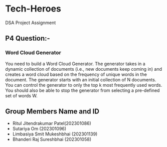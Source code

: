 # Tech-Heroes
DSA Project Assignment
## P4 Question:-
### Word Cloud Generator
You need to build a Word Cloud Generator. The generator takes in a dynamic collection of documents (i.e., new documents keep coming in) and creates a word cloud based on the frequency of unique words in the document. The generator starts with an initial collection of N documents. You can control the generator to only the top k most frequently used words. You should also be able to stop the generator from selecting a pre-defined set of words W.  
##  Group Members Name and ID
  - Ritul Jitendrakumar Patel(202301086)<br />
  - Sutariya Om (202301096)<br />
  - Limbasiya Smit Mukeshbhai (202301139)<br />
  - Bhanderi Raj Sureshbhai (202301058)<br />